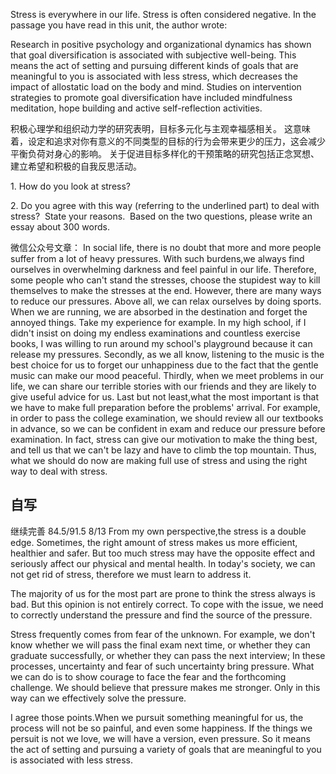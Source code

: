 Stress is everywhere in our life. Stress is often considered negative. In the passage you have read in this unit, the author wrote: 

Research in positive psychology and organizational dynamics has shown that goal diversification is associated with subjective well-being. 
This means the act of setting and pursuing different kinds of goals that are meaningful to you is associated with less stress, which decreases the impact of allostatic load on the body and mind. 
Studies on intervention strategies to promote goal diversification have included mindfulness meditation, hope building and active self-reflection activities.

积极心理学和组织动力学的研究表明，目标多元化与主观幸福感相关。
这意味着，设定和追求对你有意义的不同类型的目标的行为会带来更少的压力，这会减少平衡负荷对身心的影响。
关于促进目标多样化的干预策略的研究包括正念冥想、建立希望和积极的自我反思活动。


1\. How do you look at stress?

2\. Do you agree with this way (referring to the underlined part) to deal with stress?  State your reasons.  
Based on the two questions, please write an essay about 300 words.

微信公众号文章：
In social life, there is no doubt that more and more people suffer from a lot of heavy pressures. With such burdens,we always find ourselves in overwhelming darkness and feel painful in our life. Therefore, some people who can't stand the stresses, choose the stupidest way to kill themselves to make the stresses at the end. However, there are many ways to reduce our pressures.
Above all, we can relax ourselves by doing sports. When we are running, we are absorbed in the destination and forget the annoyed things. Take my experience for example. In my high school, if I didn't insist on doing my endless examinations and countless exercise books, I was willing to run around my school's playground because it can release my pressures. Secondly, as we all know, listening to the music is the best choice for us to forget our unhappiness due to the fact that the gentle music can make our mood peaceful. Thirdly, when we meet problems in our life, we can share our terrible stories with our friends and they are likely to give useful advice for us. Last but not least,what the most important is that we have to make full preparation before the problems' arrival. For example, in order to pass the college examination, we should review all our textbooks in advance, so we can be confident in exam and reduce our pressure before examination.
In fact, stress can give our motivation to make the thing best, and tell us that we can't be lazy and have to climb the top mountain. Thus, what we should do now are making full use of stress and using the right way to deal with stress.

## 自写
继续完善
84.5/91.5 8/13
From my own perspective,the stress is a double edge. Sometimes, the right amount of stress makes us more efficient, healthier and safer. But too much stress may have the opposite effect and seriously affect our physical and mental health. In today's society, we can not get rid of stress, therefore we must learn to address it.

The majority of us for the most part are prone to think the stress always is bad. But this opinion is not entirely correct. To cope with the issue, we need to correctly understand the pressure and find the source of the pressure.

Stress frequently comes from fear of the unknown. For example, we don't know whether we will pass the final exam next time, or whether they can graduate successfully, or whether they can pass the next interview; In these processes, uncertainty and fear of such uncertainty bring pressure. What we can do is to show courage to face the fear and the forthcoming challenge. We should believe that pressure makes me stronger. Only in this way can we effectively solve the pressure.

I agree those points.When we pursuit something meaningful for us, the process will not be so painful, and even some happiness. If the things we persuit is not we love, we will have a version, even pressure. So it means the act of setting and pursuing a variety of goals that are meaningful to you is associated with less stress.
















